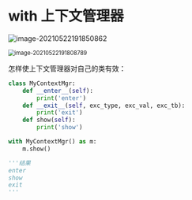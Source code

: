 # with 上下文管理器

![image-20210522191850862](https://gitee.com/mygiteecx/img/raw/master/img//20210709201633.png)

<img src="https://gitee.com/mygiteecx/img/raw/master/img//20210709201636.png" alt="image-20210522191808789" style="zoom: 80%;" />



怎样使上下文管理器对自己的类有效：

```python
class MyContextMgr:
    def __enter__(self):
		print('enter')
    def __exit__(self, exc_type, exc_val, exc_tb):
        print('exit')
    def show(self):
        print('show')

with MyContextMgr() as m:
    m.show()

'''结果
enter
show
exit
'''
```

